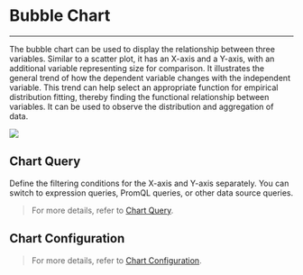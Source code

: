 # Bubble Chart
---

The bubble chart can be used to display the relationship between three variables. Similar to a scatter plot, it has an X-axis and a Y-axis, with an additional variable representing size for comparison. It illustrates the general trend of how the dependent variable changes with the independent variable. This trend can help select an appropriate function for empirical distribution fitting, thereby finding the functional relationship between variables. It can be used to observe the distribution and aggregation of data.

![](../img/bubble.png)

## Chart Query

Define the filtering conditions for the X-axis and Y-axis separately. You can switch to expression queries, PromQL queries, or other data source queries.

> For more details, refer to [Chart Query](./chart-query.md).

## Chart Configuration

> For more details, refer to [Chart Configuration](./chart-config.md).

<!--
## Common Configuration

| Option | Description |
| --- | --- |
| Title | Set a title for the chart. Once set, it will appear in the top-left corner of the chart and supports hiding. |
| Description | Add a description to the chart. After setting, an [i] prompt will appear after the chart title; if not set, it will not be displayed. |
| Unit | **:material-numeric-1-box: Default unit display**:<br /><li>If the queried data is metrics data, and you have set units for the metrics in [Metrics Management](../../metrics/dictionary.md), the default display will follow the units set for the metrics;<br /><li>If no related unit configuration exists in **Metrics Management**, it will display using the [thousand separator](chart-query.md#thousand) format.<br />**:material-numeric-2-box: After configuring units**:<br />It prioritizes the custom configured units for scaling display. For metrics data, two options are available for numerical values:<br /><br />**Scientific Notation Explanation**<br /><u>Default Scaling</u>: Units are in ten thousand, million, etc., e.g., 10000 is displayed as 1 ten thousand, 1000000 as 1 million. Two decimal places are retained;<br /><u>Short Scale</u>: Units are K, M, B. That is, thousand, million, billion, trillion, etc., in Chinese context. E.g., 1000 is 1K, 10000 is 10K, 1000000 is 1M; two decimal places are retained. |
| Color | Set the display color for the chart data, supporting custom manual input of preset colors. Input format: aggregate_function(metrics){"label": "label_value"}, e.g., `last(usage_idle){"host": "guance_01"}`. |
| Alias | <li>Supports adding aliases to grouped queries. After adding an alias, the legend name changes accordingly, making it easier to distinguish related metrics.<br/><li>Supports custom manual input of preset aliases. Input format: aggregate_function(metrics){"label": "label_value"}, e.g., `last(usage_idle){"host": "guance_01"}`. |
| Data Format | Choose the number of decimal places and whether to use a thousand separator.<br /><li>The thousand separator is enabled by default. When disabled, the original value is displayed without separators. For more details, refer to [Data Thousand Separator Format](../visual-chart/chart-query.md#thousand). |

## Advanced Configuration

| Option | Description |
| --- | --- |
| Lock Time Range | Fix the time range for querying current chart data, unaffected by the global time component. After successful setup, the user-defined time (e.g., minutes, hours, days) will appear in the top-right corner of the chart. If the lock time interval is 30 minutes, regardless of the time range selected via the time component, only the data from the last 30 minutes will be displayed. |
| Field Mapping | Used with view variable object mapping functionality, which is off by default. If object mapping is configured in the view variable:<br /><li>When field mapping is enabled, the chart displays the **grouped fields** and corresponding **mapped fields**; unmapped grouped fields are not shown;<br /><li>When field mapping is disabled, the chart displays normally without showing mapped fields. |
| Workspace Authorization | List of authorized workspaces. After selection, the chart can query and display data from these workspaces. |
| Data Sampling | Only applicable to Doris log data engine workspaces; when enabled, it samples all data except "metrics." The sampling rate varies dynamically based on data volume. |
| Time Offset | Non-time series data may experience at least a 1-minute delay after being stored. Selecting relative time queries might result in missing recent data due to this delay.<br />Enabling time offset adjusts the actual query time range forward by 1 minute when querying relative time intervals to prevent empty data retrieval due to storage delays. For example, if it's 12:30 and you query the last 15 minutes of data, with time offset enabled, the actual query time is 12:14-12:29.<br />:warning: <br /><li>This setting only applies to relative time queries. If the query time range is an "absolute time range," time offset does not apply.<br /><li>For charts with time intervals, such as time series charts, time offset only applies when the set time interval is <= 1 minute. For charts without time intervals, like summary charts or bar charts, time offset remains effective.
-->